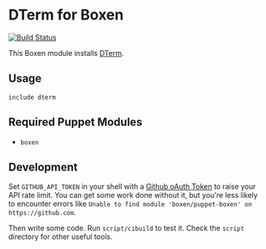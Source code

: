 # DTerm for Boxen

[![Build Status](https://travis-ci.org/boxen/puppet-dterm.svg)](https://travis-ci.org/boxen/puppet-dterm)

This Boxen module installs [DTerm](http://decimus.net/DTerm).

## Usage

```puppet
include dterm
```

## Required Puppet Modules

* `boxen`

## Development

Set `GITHUB_API_TOKEN` in your shell with a [Github oAuth Token](https://help.github.com/articles/creating-an-oauth-token-for-command-line-use) to raise your API rate limit. You can get some work done without it, but you're less likely to encounter errors like `Unable to find module 'boxen/puppet-boxen' on https://github.com`.

Then write some code. Run `script/cibuild` to test it. Check the `script`
directory for other useful tools.
